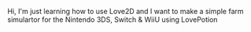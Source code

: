 Hi, I'm just learning how to use Love2D and I want to make a simple farm simulartor for the Nintendo 3DS, Switch & WiiU using LovePotion